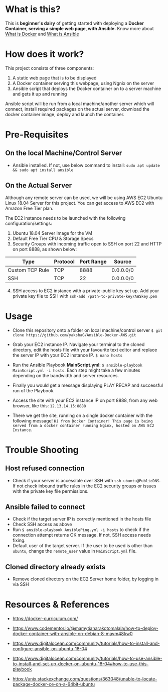 
# What is this?

This is **beginner's dairy** of getting started with deploying a **Docker Container, serving a simple web page, with Ansible.** Know more about [What is Docker](https://docker-curriculum.com/#what-is-docker-) and [What is Ansible](https://www.ansible.com/overview/how-ansible-works)


# How does it work?

This project consists of three components:

 1. A static web page that is to be displayed
 2. A Docker container serving this webpage, using Ngnix on the server
 3. Ansible script that deploys the Docker container on to a server machine and gets it up and running

Ansible script will be run from a local machine/another server which will connect, install required packages on the actual server, download the docker container image, deploy and launch the container.

# Pre-Requisites
## On the local Machine/Control Server

 - Ansible installed. If not, use below command to install:
`sudo apt update && sudo apt install ansible`

## On the Actual Server
Although any remote server can be used, we will be using AWS EC2 Ubuntu Linux 18.04 Server for this project. You can get access to AWS EC2 with Amazon Free Tier plan.

The EC2 instance needs to be launched with the following configuration/settings:

 1. Ubuntu 18.04 Server Image for the VM
 2. Default Free Tier CPU & Storage Specs
 3. Security Groups with incoming traffic open to SSH on port 22 and HTTP on port 8888, as shown below:
 
 | Type | Protocol | Port Range | Source | 
 | -- | -- | -- | -- |
 | Custom TCP Rule | TCP | 8888 | 0.0.0.0/0 |
 | SSH | TCP | 22 | 0.0.0.0/0 |
 
 4. SSH access to EC2 instance with a private-public key set up. Add your private key file to SSH with `ssh-add /path-to-private-key/AWSkey.pem`

# Usage

 - Clone this repository onto a folder on local machine/control server 
 `$ git clone https://github.com/yakshaG/Ansible-Docker-AWS.git`
 
 - Grab your EC2 instance IP. Navigate your terminal to the cloned directory, edit the hosts file with your favourite text editor and replace the server IP with your EC2 instance IP. 
 `$ nano hosts`
 
 - Run the Ansible Playbook **MainScript.yml**: `$ ansible-playbook MainScript.yml -i hosts`. Each step might take a few minutes depending on the bandwidth and server resources.
 - Finally you would get a message displaying PLAY RECAP and successful run of the Playbook.
 - Access the site with your EC2 instance IP on port 8888, from any web browser, like this: `12.13.14.15:8888`
 - There we get the site, running on a single docker container with the following message!
 `Hi from Docker Container! This page is being served from a docker container running Nginx, hosted on AWS EC2 Instance.`

# Trouble Shooting

## Host refused connection

 - Check if your server is accessible over SSH with `ssh ubuntu@PublicDNS`. If not check inbound traffic rules in the EC2 security groups or issues with the private key file permissions.

## Ansible failed to connect

 - Check if the target server IP is correctly mentioned in the hosts file
 - Check  SSH access as above
 - Run `$ ansible-playbook AnsiblePing.yml -i hosts` to check if the connection attempt returns OK message. If not, SSH access needs fixing.
 - Default user of the target server. If the user to be used is other than `ubuntu`, change the `remote_user` value in `MainScript.yml` file.

## Cloned directory already exists

 - Remove cloned directory on the EC2 Server home folder, by logging in via SSH

# Resources & References

 - https://docker-curriculum.com/
 -  https://www.codementor.io/@mamytianarakotomalala/how-to-deploy-docker-container-with-ansible-on-debian-8-mavm48kw0

 - https://www.digitalocean.com/community/tutorials/how-to-install-and-configure-ansible-on-ubuntu-18-04
 - https://www.digitalocean.com/community/tutorials/how-to-use-ansible-to-install-and-set-up-docker-on-ubuntu-18-04#how-to-use-this-playbook
 - https://unix.stackexchange.com/questions/363048/unable-to-locate-package-docker-ce-on-a-64bit-ubuntu
 
